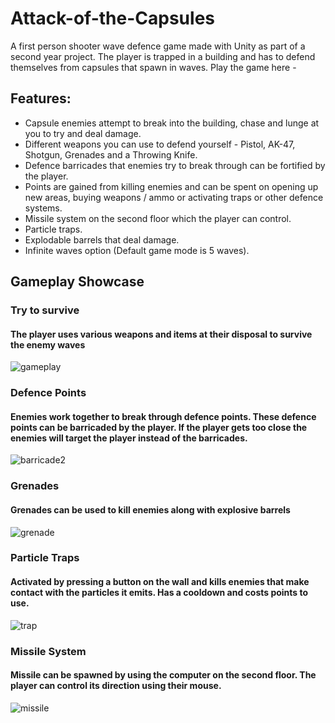 # Attack-of-the-Capsules
A first person shooter wave defence game made with Unity as part of a second year project. The player is trapped in a building and has to defend themselves from capsules that spawn in waves.
Play the game here - 

## Features: 
- Capsule enemies attempt to break into the building, chase and lunge at you to try and deal damage. 
- Different weapons you can use to defend yourself - Pistol, AK-47, Shotgun, Grenades and a Throwing Knife. 
- Defence barricades that enemies try to break through can be fortified by the player.
- Points are gained from killing enemies and can be spent on opening up new areas, buying weapons / ammo or activating traps or other defence systems. 
- Missile system on the second floor which the player can control.
- Particle traps.
- Explodable barrels that deal damage.
- Infinite waves option (Default game mode is 5 waves).

## Gameplay Showcase

### Try to survive
#### The player uses various weapons and items at their disposal to survive the enemy waves
![gameplay](https://user-images.githubusercontent.com/47157867/195150246-eb66973b-c41f-4747-8c3c-60d4a50a4681.gif)


### Defence Points
#### Enemies work together to break through defence points. These defence points can be barricaded by the player. If the player gets too close the enemies will target the player instead of the barricades.  

![barricade2](https://user-images.githubusercontent.com/47157867/195148767-b2142927-f090-43bb-b91e-472afb704032.gif)

### Grenades
#### Grenades can be used to kill enemies along with explosive barrels

![grenade](https://user-images.githubusercontent.com/47157867/195151310-97affc5d-70ff-4e12-a640-023cce30bd4b.gif)

### Particle Traps
#### Activated by pressing a button on the wall and kills enemies that make contact with the particles it emits. Has a cooldown and costs points to use.

![trap](https://user-images.githubusercontent.com/47157867/195151635-4f43a159-04e4-48ca-8893-8b1e1e1f54ee.gif)

### Missile System
#### Missile can be spawned by using the computer on the second floor. The player can control its direction using their mouse. 

![missile](https://user-images.githubusercontent.com/47157867/195151659-8f9dd401-9c97-45d6-a4a0-8773e077da57.gif)

